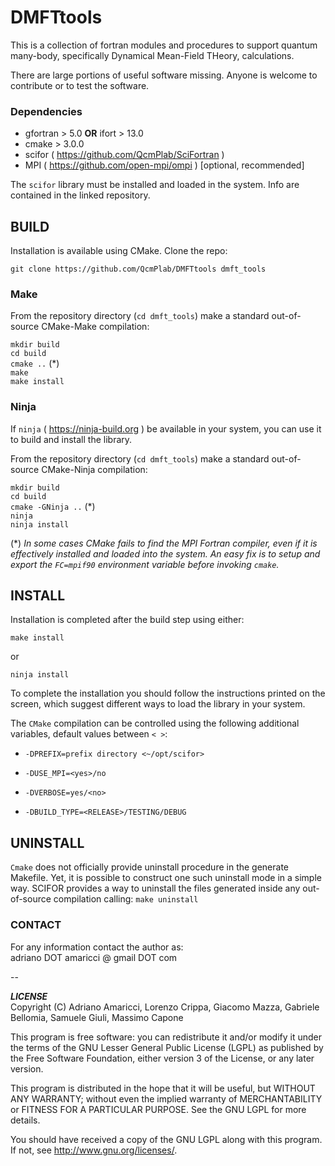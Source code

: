 # DMFTtools
This is a collection of fortran modules and procedures to support quantum many-body, specifically Dynamical Mean-Field THeory, calculations. 

There are large portions of useful software missing. Anyone is welcome to contribute or to test the software. 


### Dependencies

* gfortran > 5.0 **OR** ifort  > 13.0
* cmake > 3.0.0    
* scifor  ( https://github.com/QcmPlab/SciFortran )   
* MPI ( https://github.com/open-mpi/ompi )  [optional, recommended]

The `scifor` library must be installed and loaded in the system. Info are contained in the linked repository. 


## BUILD

Installation is available using CMake. 
Clone the repo:

`git clone https://github.com/QcmPlab/DMFTtools dmft_tools`

### Make
From the repository directory (`cd dmft_tools`) make a standard out-of-source CMake-Make compilation:

`mkdir build`  
`cd build`  
`cmake ..`      (*)  
`make`     
`make install`   


### Ninja

If `ninja` ( https://ninja-build.org ) be available in your system, you can use it to build and install the library. 

From the repository directory (`cd dmft_tools`) make a standard out-of-source CMake-Ninja compilation:

`mkdir build`  
`cd build`  
`cmake -GNinja ..`      (*)  
`ninja`     
`ninja install`   


(*) *In some cases CMake fails to find the MPI Fortran compiler, even if it is effectively installed and loaded into the system. An easy fix is to setup and export the `FC=mpif90` environment variable before invoking `cmake`.* 


## INSTALL

Installation is completed after the build step using either: 

`make install`  

or   

`ninja install`  
 
To complete the installation you should follow the instructions printed on the screen, which suggest different ways to load the library in your system.


The `CMake` compilation can be controlled using the following additional variables, default values between `< >`:   

* `-DPREFIX=prefix directory <~/opt/scifor>` 

* `-DUSE_MPI=<yes>/no`  

* `-DVERBOSE=yes/<no> `  

* `-DBUILD_TYPE=<RELEASE>/TESTING/DEBUG`  


## UNINSTALL

`Cmake` does not officially provide uninstall procedure in the generate Makefile. Yet, it is possible to construct one such uninstall mode in a simple way. SCIFOR provides a way to uninstall the files generated inside any out-of-source compilation calling: 
`make uninstall`  


### CONTACT

For any information contact the author as:  
adriano DOT amaricci @ gmail DOT com

--

***LICENSE***  
Copyright (C) Adriano Amaricci, Lorenzo Crippa, Giacomo Mazza, Gabriele Bellomia, Samuele Giuli, Massimo Capone

This program is free software: you can redistribute it and/or modify
it under the terms of the GNU Lesser General Public License (LGPL) as published by
the Free Software Foundation, either version 3 of the License, or any later version.

This program is distributed in the hope that it will be useful,
but WITHOUT ANY WARRANTY; without even the implied warranty of
MERCHANTABILITY or FITNESS FOR A PARTICULAR PURPOSE.  See the
GNU LGPL for more details.

You should have received a copy of the GNU LGPL along with this program.  If not, see <http://www.gnu.org/licenses/>.


